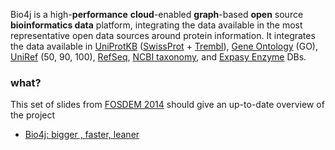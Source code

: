 Bio4j is a high-**performance** **cloud**-enabled **graph**-based **open** source **bioinformatics data** platform, integrating the data available in the most representative open data sources around protein information. It integrates the data available in [UniProtKB](http://www.uniprot.org/help/uniprotkb) ([SwissProt](http://web.expasy.org/docs/swiss-prot_guideline.html) + [Trembl](https://www.ebi.ac.uk/uniprot/TrEMBLstats)), [Gene Ontology](http://www.geneontology.org/) (GO), [UniRef](http://www.uniprot.org/help/uniref) (50, 90, 100), [RefSeq](http://www.ncbi.nlm.nih.gov/refseq/), [NCBI taxonomy](http://www.ncbi.nlm.nih.gov/taxonomy), and [Expasy Enzyme](http://enzyme.expasy.org/) DBs.

### what?

This set of slides from [FOSDEM 2014](https://fosdem.org/2014/schedule/event/graphdevroom_bio4j_2/) should give an up-to-date overview of the project

- [Bio4j: bigger , faster, leaner](http://ohnosequences.com/slides/fosdem-2014/bio4j-bigger-faster-leaner)